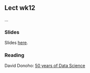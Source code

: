 
## Lect wk12

...


### Slides

Slides [here](https://drive.google.com/open?id=1nDL9EUMk2L1HRMryAoenaDWRTd7RQTdCKqsRvHxxL7Q).


### Reading

David Donoho: [50 years of Data Science](https://dl.dropboxusercontent.com/u/23421017/50YearsDataScience.pdf)

